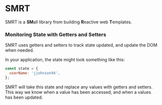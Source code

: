 # SMRT

SMRT is a **SM**all library from building **R**eactive web **T**emplates.

### Monitoring State with Getters and Setters

SMRT uses getters and setters to track state updated, and update the DOM when needed.

In your application, the state might look something like this:
``` javascript
const state = {
  userName: 'jjohnson94',
};
```

SMRT will take this state and replace any values with getters and setters. This way we know when a value has been accessed, and when a values has been updated.
